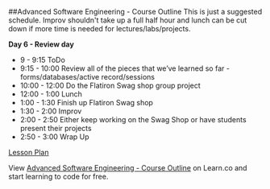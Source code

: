 

##Advanced Software Engineering - Course Outline
This is just a suggested schedule. Improv shouldn't take up a full half hour and lunch can be cut down if more time is needed for lectures/labs/projects.

**Day 6 - Review day**
+ 9 - 9:15 ToDo
+ 9:15 - 10:00 Review all of the pieces that we’ve learned so far - forms/databases/active record/sessions
+ 10:00 - 12:00 Do the Flatiron Swag shop group project
+ 12:00 - 1:00 Lunch
+ 1:00 - 1:30 Finish up Flatiron Swag shop
+ 1:30 - 2:00 Improv
+ 2:00 - 2:50 Either keep working on the Swag Shop or have students present their projects
+ 2:50 - 3:00 Wrap Up

[Lesson Plan](https://docs.google.com/a/flatironschool.com/document/d/1CP12zRV7fyJDB05e1-1gVVv_8PPQNpRny3pc9vFGRx4/edit)

<p data-visibility='hidden'>View <a href='https://learn.co/lessons/hs-adv-software-day6-schedule' title='Advanced Software Engineering - Course Outline'>Advanced Software Engineering - Course Outline</a> on Learn.co and start learning to code for free.</p>
